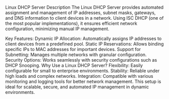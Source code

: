 
Linux DHCP Server Description
The Linux DHCP Server provides automated assignment and management of IP addresses, subnet masks, gateways, and DNS information to client devices in a network. Using ISC DHCP (one of the most popular implementations), it ensures efficient network configuration, minimizing manual IP management.

Key Features:
Dynamic IP Allocation: Automatically assigns IP addresses to client devices from a predefined pool.
Static IP Reservations: Allows binding specific IPs to MAC addresses for important devices.
Support for Subnetting: Manages multiple networks with granular configuration.
Security Options: Works seamlessly with security configurations such as DHCP Snooping.
Why Use a Linux DHCP Server?
Flexibility: Easily configurable for small to enterprise environments.
Stability: Reliable under high loads and complex networks.
Integration: Compatible with various monitoring and logging tools for better network management.
This setup is ideal for scalable, secure, and automated IP management in dynamic environments.
